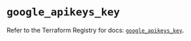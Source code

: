 # `google_apikeys_key`

Refer to the Terraform Registry for docs: [`google_apikeys_key`](https://registry.terraform.io/providers/hashicorp/google/6.47.0/docs/resources/apikeys_key).

